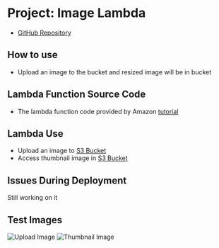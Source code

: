# Project: Image Lambda

- [GitHub Repository]()

## How to use

- Upload an image to the bucket and resized image will be in bucket

## Lambda Function Source Code

- The lambda function code provided by Amazon [tutorial](https://docs.aws.amazon.com/lambda/latest/dg/with-s3-example.html)

## Lambda Use

- Upload an image to [S3 Bucket]()
- Access thumbnail image in [S3 Bucket]()

## Issues During Deployment

Still working on it

## Test Images

![Upload Image]()
![Thumbnail Image]()